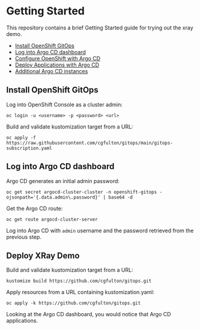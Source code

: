 # Getting Started

This repository contains a brief Getting Started guide for trying out the xray demo.

* [Install OpenShift GitOps](#install-openshift-gitops)
* [Log into Argo CD dashboard](#log-into-argo-cd-dashboard)
* [Configure OpenShift with Argo CD](#configure-openshift-with-argo-cd)
* [Deploy Applications with Argo CD](#deploy-applications-with-argo-cd)
* [Additional Argo CD instances](#additional-argo-cd-instances)

## Install OpenShift GitOps
Log into OpenShift Console as a cluster admin:
```console
oc login -u <username> -p <password> <url>
```

Build and validate kustomization target from a URL:
```console
oc apply -f https://raw.githubusercontent.com/cgfulton/gitops/main/gitops-subscription.yaml
```

## Log into Argo CD dashboard
Argo CD generates an initial admin password:
```console
oc get secret argocd-cluster-cluster -n openshift-gitops -ojsonpath='{.data.admin\.password}' | base64 -d
```

Get the Argo CD route:
```console
oc get route argocd-cluster-server
```

Log into Argo CD with `admin` username and the password retrieved from the previous step.

## Deploy XRay Demo

Build and validate kustomization target from a URL:
```console
kustomize build https://github.com/cgfulton/gitops.git
```

Apply resources from a URL containing kustomization.yaml:
```console
oc apply -k https://github.com/cgfulton/gitops.git
```

Looking at the Argo CD dashboard, you would notice that Argo CD applications.
